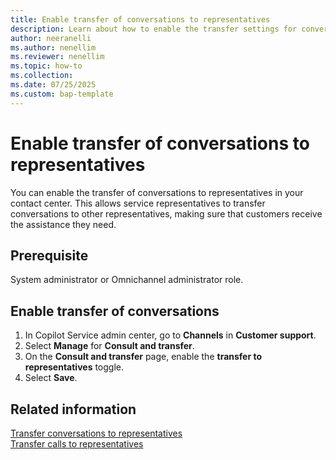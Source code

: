 ```yaml
---
title: Enable transfer of conversations to representatives
description: Learn about how to enable the transfer settings for conversations.
author: neeranelli
ms.author: nenellim
ms.reviewer: nenellim
ms.topic: how-to 
ms.collection:
ms.date: 07/25/2025
ms.custom: bap-template
---
```


# Enable transfer of conversations to representatives

You can enable the transfer of conversations to representatives in your contact center. This allows service representatives to transfer conversations to other representatives, making sure that customers receive the assistance they need.

## Prerequisite

System administrator or Omnichannel administrator role.

## Enable transfer of conversations

1. In Copilot Service admin center, go to **Channels** in **Customer support**.
1. Select **Manage** for **Consult and transfer**.
1. On the **Consult and transfer** page, enable the **transfer to representatives** toggle.
1. Select **Save**.

## Related information

[Transfer conversations to representatives](../use/oc-conversation-control.md#transfer-conversations)  
[Transfer calls to representatives](../use/voice-channel-transfer-consult.md#transfer-calls)